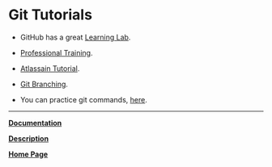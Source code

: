 # Git Tutorials

- GitHub has a great [Learning Lab](https://lab.github.com/).

- [Professional Training](https://services.github.com/).

- [Atlassain Tutorial](https://www.atlassian.com/git/tutorials/learn-git-with-bitbucket-cloud).

- [Git Branching](https://learngitbranching.js.org/).

- You can practice git commands, [here](https://learngitbranching.js.org/).

---

**[Documentation](./documentation.md)**

**[Description](./description.md)**

**[Home Page](/index.md)**
